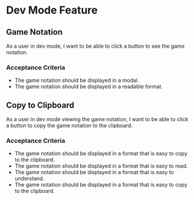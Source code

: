 # Dev Mode Feature

## Game Notation

As a user in dev mode, I want to be able to click a button to see the game notation.

### Acceptance Criteria

- The game notation should be displayed in a modal.
- The game notation should be displayed in a readable format.

## Copy to Clipboard

As a user in dev mode viewing the game notation, I want to be able to click a button to copy the game notation to the clipboard.

### Acceptance Criteria
- The game notation should be displayed in a format that is easy to copy to the clipboard.
- The game notation should be displayed in a format that is easy to read.
- The game notation should be displayed in a format that is easy to understand.
- The game notation should be displayed in a format that is easy to copy to the clipboard.